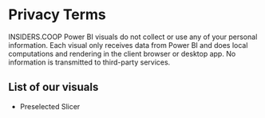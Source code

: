 # Privacy Terms

INSIDERS.COOP Power BI visuals do not collect or use any of your personal information. Each visual only receives data from Power BI and does local computations and rendering in the client browser or desktop app. No information is transmitted to third-party services.

## List of our visuals
- Preselected Slicer
